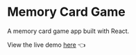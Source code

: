 # Memory Card Game

A memory card game app built with React.

View the live demo [here](https://tylermommsen-memory-cards.netlify.app/) 👈
